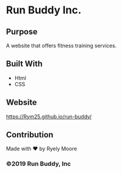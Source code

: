 # Run Buddy Inc.

## Purpose
A website that offers fitness training services.

## Built With
* Html
* CSS

## Website
https://Rym25.github.io/run-buddy/

## Contribution
Made with ❤️ by Ryely Moore

### ©️2019  Run Buddy, Inc
